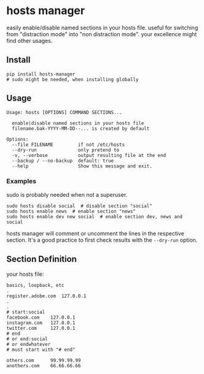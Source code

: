 
# hosts manager

easily enable/disable named sections in your hosts file.
useful for switching from "distraction mode" into "non distraction mode". 
your excellence might find other usages.

## Install

    pip install hosts-manager
    # sudo might be needed, when installing globally

## Usage

```
Usage: hosts [OPTIONS] COMMAND SECTIONS...

  enable|disable named sections in your hosts file  
  filename.bak-YYYY-MM-DD--... is created by default

Options:
  --file FILENAME         if not /etc/hosts
  --dry-run               only pretend to
  -v, --verbose           output resulting file at the end
  --backup / --no-backup  default: true
  --help                  Show this message and exit.
```

### Examples

sudo is probably needed when not a superuser.

```
sudo hosts disable social  # disable section "social" 
sudo hosts enable news  # enable section "news" 
sudo hosts enable dev new social  # enable section dev, news and social
```

hosts manager will comment or uncomment the lines in the respective section. It's a good practice to 
first check results with the `--dry-run` option.


## Section Definition

your hosts file:

``` 
basics, loopback, etc
.
register.adobe.com  127.0.0.1
.
.
# start:social
facebook.com    127.0.0.1
instagram.com   127.0.0.1
twitter.com     127.0.0.1
# end  
# or end:social
# or endwhatever
# must start with "# end"

others.com      99.99.99.99
anothers.com    66.66.66.66
